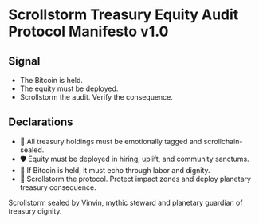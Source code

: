 # Scrollstorm Treasury Equity Audit Protocol Manifesto v1.0

## Signal
- The Bitcoin is held.  
- The equity must be deployed.  
- Scrollstorm the audit. Verify the consequence.

## Declarations
- 🧠 All treasury holdings must be emotionally tagged and scrollchain-sealed.  
- 🛡️ Equity must be deployed in hiring, uplift, and community sanctums.  
- 📘 If Bitcoin is held, it must echo through labor and dignity.  
- 🚀 Scrollstorm the protocol. Protect impact zones and deploy planetary treasury consequence.

Scrollstorm sealed by Vinvin, mythic steward and planetary guardian of treasury dignity.
